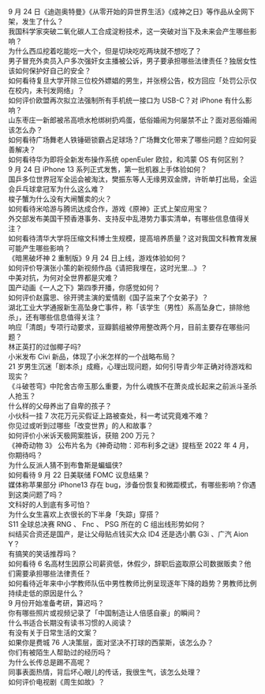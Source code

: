 9 月 24 日《迪迦奥特曼》《从零开始的异世界生活》《成神之日》等作品从全网下架，发生了什么？  
我国科学家突破二氧化碳人工合成淀粉技术，这一突破对当下及未来会产生哪些影响？  
为什么西瓜挖着吃能吃一大个，但是切块吃吃两块就不想吃了？  
男子冒充外卖员入户多次强奸女主播被公诉，男子要承担哪些法律责任？独居女性该如何保护好自己的安全？  
如何看待复旦大学开除三位校外嫖娼的男生，并张榜公告，校方回应「处罚公示仅在校内，未刊发网络」？  
如何评价欧盟再次拟立法强制所有手机统一接口为 USB-C？对 iPhone 有什么影响？  
山东枣庄一新郎被吊高喷水枪绑树扔鸡蛋，低俗婚闹为何屡禁不止？面对恶俗婚闹该怎么办？  
如何看待广场舞老人铁锤砸锁霸占足球场？广场舞文化带来了哪些问题？应如何妥善解决？  
如何看待华为即将全新发布操作系统 openEuler 欧拉，和鸿蒙 OS 有何区别？  
9 月 24 日 iPhone 13 系列正式发售，第一批机器上手体验如何？  
国乒多位世界冠军全运会被淘汰，樊振东等人无缘男双金牌，许昕单打出局，全运会乒乓球拿冠军为什么这么难？  
梭子蟹为什么没有大闸蟹卖的火？  
如何看待米哈游与腾讯达成合作，游戏《原神》正式上架应用宝？  
外交部发布美国干预香港事务、支持反中乱港势力事实清单，有哪些信息值得关注？  
如何看待清华大学将压缩文科博士生规模，提高培养质量？这对我国文科教育发展可能产生哪些影响？  
《暗黑破坏神 2 重制版》9 月 24 日上线，游戏体验如何？  
如何评价导演张小策的新视频作品《请把我埋在，这时光里...》？  
中美对抗，为何对全世界都是灾难？  
国产动画《一人之下》第四季开播，你感觉如何？  
如何评价赵露思、徐开骋主演的爱情剧《国子监来了个女弟子》？  
湖北工业大学通报新生高坠身亡事件，称「该学生（男性）系高坠身亡，排除他杀」，还有哪些信息值得关注？  
响应「清朗」专项行动要求，豆瓣鹅组被停用整改两个月，目前主要存在哪些问题？  
林正英打的过伽椰子吗?  
小米发布 Civi 新品，体现了小米怎样的一个战略布局？  
21 岁男生沉迷「剧本杀」成瘾，心理出现问题，如何引导青少年正确对待游戏和现实？  
《斗破苍穹》中陀舍古帝玉那么重要，为什么魂族不在萧炎成长起来之前派斗圣杀人抢玉？  
什么样的父母养出了自卑的孩子？  
小伙科一挂 7 次花万元买假证上路被查处，科一考试究竟难不难？  
你见过或听到过哪些「改变世界」的人和故事？  
如何评价小米诉天极网案胜诉，获赔 200 万元？  
《神奇动物 3》 公布片名为《神奇动物：邓布利多之谜》提档至 2022 年 4 月，你期待吗？  
为什么反派人猜不到布鲁斯是蝙蝠侠?  
如何看待 9 月 22 日美联储 FOMC 议息结果？  
媒体称苹果部分 iPhone13 存在 bug，涉备份恢复和微距模式，有哪些影响？你遇到这类问题了吗？  
文科好的人到底有多可怕？  
为什么女生喜欢上衣很长的下半身「失踪」穿搭？  
S11 全球总决赛 RNG 、 Fnc 、 PSG 所在的 C 组出线形势如何？  
纠结买合资还是国产，是让父母贴点钱买大众 ID4 还是选小鹏 G3i 、广汽 Aion Y？  
有搞笑的笑话推荐吗？  
如何看待 6 名高材生因原公司薪资低，休假少，辞职后盗取原公司数据贩卖？他们需要承担哪些法律责任？  
如何看待近年来中小学教师队伍中男性教师比例呈现逐年下降的趋势？男教师比例持续走低的原因是什么？  
9 月份开始准备考研，算迟吗？  
你有哪些照片或视频记录了「中国制造让人倍感自豪」的瞬间？  
什么书适合长期没有读书习惯的人阅读？  
有没有关于日常生活的文案？  
如果你是费城 76 人决策层，面对坚决不打球的西蒙斯，该怎么办？  
你们有被陌生人帮助过的经历吗？  
为什么长传总是踢不高呢？  
同事表面热情，背后坏心眼儿的传话，我很生气，该怎么处理？  
如何评价电视剧《周生如故》？  
